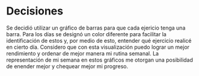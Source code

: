 # Decisiones
Se decidió utilizar un gráfico de barras para que cada ejericio tenga una barra. Para los días se designó un color diferente para facilitar la identificación de estos y, por medio de esto, entender qué ejercicio realicé en cierto día.
Considero que con esta visualización puedo lograr un mejor rendimiento y ordenar de mejor manera mi rutina semanal. La representación de mi semana en estos gráficos me otorgan una posibilidad de enender mejor y chequear mejor mi progreso.